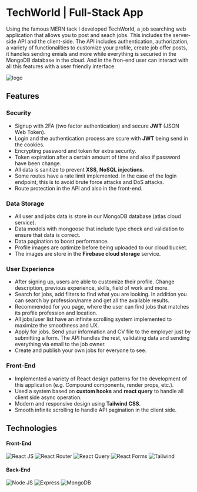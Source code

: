 # TechWorld | Full-Stack App
Using the famous MERN tack I developed TechWorld, a job searching web application that allows you to post and seach jobs. This includes the server-side API and the client-side. The API includes authentication, authorization, a variety of functionalities to customize your profile, create job offer posts, it handles sending emials and more while everything is securied in the MongoDB database in the cloud. And in the fron-end user can interact with all this features with a user friendly interface.

![logo](https://firebasestorage.googleapis.com/v0/b/jobsapp-2b306.appspot.com/o/logo1.png?alt=media&token=f5d203e4-b8fc-47d9-a71a-37f7acf995e7&_gl=1*v1x7lh*_ga*MTgyNTUwNTc2OS4xNjk3NDk0NTQw*_ga_CW55HF8NVT*MTY5NzU3MTc4Ny4zLjEuMTY5NzU3MTgyNi4yMS4wLjA.)
## Features

### Security
 - Signup with 2FA (two factor authentication) and secure **JWT** (JSON Web Token).
 - Login and the authentication process are scure with **JWT** being send in the cookies.
 - Encrypting password and token for extra security.
 - Token expiration after a certain amount of time and also if password have been change.
 - All data is sanitize to prevent **XSS**, **NoSQL injections**.
 - Some routes have a rate limit implemented. In the case of the login endpoint, this is to avoid brute force attacks and DoS attacks.
 - Route protection in the API and also in the front-end.

### Data Storage
 - All user and jobs data is store in our MongoDB database (atlas cloud service).
 - Data models with mongoose that include type check and validation to ensure that data is correct.
 - Data pagination to boost performance.
 - Profile images are optimize before being uploaded to our cloud bucket.
 - The images are store in the **Firebase cloud storage** service.

### User Experience
 - After signing up, users are able to customize their profile. Change description, previous experience, skills, field of work and more.
 - Search for jobs, add filters to find what you are looking. In addition you can search by profession/name and get all the available results.
 - Recommended for you page, where the user can find jobs that matches its profile profession and location.
 - All jobs/user list have an infinite scrolling system implemented to maximize the smoothness and UX.
 - Apply for jobs. Send your information and CV file to the employer just by submitting a form. The API handles the rest, validating data and sending everything via email to the job owner.
 - Create and publish your own jobs for everyone to see.

### Front-End
 - Implemented a variety of React design patterns for the development of this application (e.g. Compound components, render props, etc.).
 - Used a system based on **custom hooks** and **react query** to handle all client side async operation. 
 - Modern and responsive design using **Tailwind CSS**.
 - Smooth infinite scrolling to handle API pagination in the client side.

## Technologies
#### Front-End
![React JS](https://img.shields.io/badge/React-20232A?style=for-the-badge&logo=react&logoColor=61DAFB)
![React Router](https://img.shields.io/badge/React_Router-CA4245?style=for-the-badge&logo=react-router&logoColor=white)
![React Query](https://img.shields.io/badge/React_Query-FF4154?style=for-the-badge&logo=React_Query&logoColor=white)
![React Forms](https://img.shields.io/badge/React%20Hook%20Form-EC5990.svg?style=for-the-badge&logo=React-Hook-Form&logoColor=white)
![Tailwind](https://img.shields.io/badge/Tailwind_CSS-38B2AC?style=for-the-badge&logo=tailwind-css&logoColor=white)

#### Back-End
![Node JS](https://img.shields.io/badge/Node%20js-339933?style=for-the-badge&logo=nodedotjs&logoColor=white)
![Express](https://img.shields.io/badge/Express%20js-000000?style=for-the-badge&logo=express&logoColor=white)
![MongoDB](https://img.shields.io/badge/MongoDB-4EA94B?style=for-the-badge&logo=mongodb&logoColor=white)

















